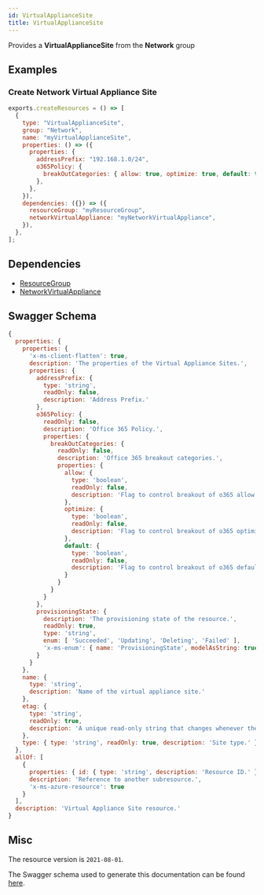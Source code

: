 ```yaml
---
id: VirtualApplianceSite
title: VirtualApplianceSite
---
```

Provides a **VirtualApplianceSite** from the **Network** group
## Examples
### Create Network Virtual Appliance Site
```js
exports.createResources = () => [
  {
    type: "VirtualApplianceSite",
    group: "Network",
    name: "myVirtualApplianceSite",
    properties: () => ({
      properties: {
        addressPrefix: "192.168.1.0/24",
        o365Policy: {
          breakOutCategories: { allow: true, optimize: true, default: true },
        },
      },
    }),
    dependencies: ({}) => ({
      resourceGroup: "myResourceGroup",
      networkVirtualAppliance: "myNetworkVirtualAppliance",
    }),
  },
];

```
## Dependencies
- [ResourceGroup](../Resources/ResourceGroup.md)
- [NetworkVirtualAppliance](../Network/NetworkVirtualAppliance.md)
## Swagger Schema
```js
{
  properties: {
    properties: {
      'x-ms-client-flatten': true,
      description: 'The properties of the Virtual Appliance Sites.',
      properties: {
        addressPrefix: {
          type: 'string',
          readOnly: false,
          description: 'Address Prefix.'
        },
        o365Policy: {
          readOnly: false,
          description: 'Office 365 Policy.',
          properties: {
            breakOutCategories: {
              readOnly: false,
              description: 'Office 365 breakout categories.',
              properties: {
                allow: {
                  type: 'boolean',
                  readOnly: false,
                  description: 'Flag to control breakout of o365 allow category.'
                },
                optimize: {
                  type: 'boolean',
                  readOnly: false,
                  description: 'Flag to control breakout of o365 optimize category.'
                },
                default: {
                  type: 'boolean',
                  readOnly: false,
                  description: 'Flag to control breakout of o365 default category.'
                }
              }
            }
          }
        },
        provisioningState: {
          description: 'The provisioning state of the resource.',
          readOnly: true,
          type: 'string',
          enum: [ 'Succeeded', 'Updating', 'Deleting', 'Failed' ],
          'x-ms-enum': { name: 'ProvisioningState', modelAsString: true }
        }
      }
    },
    name: {
      type: 'string',
      description: 'Name of the virtual appliance site.'
    },
    etag: {
      type: 'string',
      readOnly: true,
      description: 'A unique read-only string that changes whenever the resource is updated.'
    },
    type: { type: 'string', readOnly: true, description: 'Site type.' }
  },
  allOf: [
    {
      properties: { id: { type: 'string', description: 'Resource ID.' } },
      description: 'Reference to another subresource.',
      'x-ms-azure-resource': true
    }
  ],
  description: 'Virtual Appliance Site resource.'
}
```
## Misc
The resource version is `2021-08-01`.

The Swagger schema used to generate this documentation can be found [here](https://github.com/Azure/azure-rest-api-specs/tree/main/specification/network/resource-manager/Microsoft.Network/stable/2021-08-01/networkVirtualAppliance.json).
